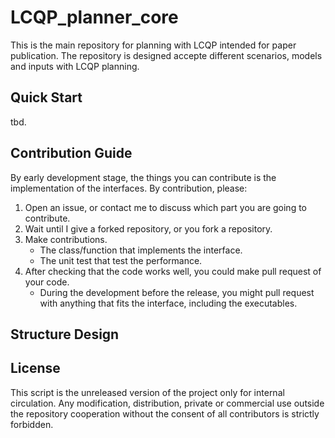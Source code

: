 # LCQP_planner_core

This is the main repository for planning with LCQP intended for paper publication. The repository is designed accepte different scenarios, models and inputs with LCQP planning.

## Quick Start

tbd.

## Contribution Guide

By early development stage, the things you can contribute is the implementation of the interfaces. By contribution, please:

1. Open an issue, or contact me to discuss which part you are going to contribute.
2. Wait until I give a forked repository, or you fork a repository.
3. Make contributions.
   - The class/function that implements the interface.
   - The unit test that test the performance.
4. After checking that the code works well, you could make pull request of your code. 
   - During the development before the release, you might pull request with anything that fits the interface, including the executables.


## Structure Design

## License

This script is the unreleased version of the project only for internal circulation. 
Any modification, distribution, private or commercial use outside the repository cooperation without the consent of all contributors is strictly forbidden. 